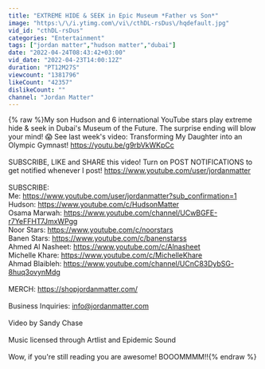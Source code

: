 ```yaml
---
title: "EXTREME HIDE & SEEK in Epic Museum *Father vs Son*"
image: "https:\/\/i.ytimg.com\/vi\/cthDL-rsDus\/hqdefault.jpg"
vid_id: "cthDL-rsDus"
categories: "Entertainment"
tags: ["jordan matter","hudson matter","dubai"]
date: "2022-04-24T08:43:42+03:00"
vid_date: "2022-04-23T14:00:12Z"
duration: "PT12M27S"
viewcount: "1381796"
likeCount: "42357"
dislikeCount: ""
channel: "Jordan Matter"
---
```

{% raw %}My son Hudson and 6 international YouTube stars play extreme hide &amp; seek in Dubai's Museum of the Future. The surprise ending will blow your mind! 😱 See last week's video: Transforming My Daughter into an Olympic Gymnast! <a rel="nofollow" target="blank" href="https://youtu.be/g9rbVkWKpCc">https://youtu.be/g9rbVkWKpCc</a><br /><br />SUBSCRIBE, LIKE and SHARE this video! Turn on POST NOTIFICATIONS to get notified whenever I post! <a rel="nofollow" target="blank" href="https://www.youtube.com/user/jordanmatter">https://www.youtube.com/user/jordanmatter</a><br /><br />SUBSCRIBE:<br />Me: <a rel="nofollow" target="blank" href="https://www.youtube.com/user/jordanmatter?sub_confirmation=1">https://www.youtube.com/user/jordanmatter?sub_confirmation=1</a><br />Hudson: <a rel="nofollow" target="blank" href="https://www.youtube.com/c/HudsonMatter">https://www.youtube.com/c/HudsonMatter</a><br />Osama Marwah: <a rel="nofollow" target="blank" href="https://www.youtube.com/channel/UCwBGFE-r7YeFFHT7JmxWPgg">https://www.youtube.com/channel/UCwBGFE-r7YeFFHT7JmxWPgg</a><br />Noor Stars: <a rel="nofollow" target="blank" href="https://www.youtube.com/c/noorstars">https://www.youtube.com/c/noorstars</a><br />Banen Stars: <a rel="nofollow" target="blank" href="https://www.youtube.com/c/banenstarss">https://www.youtube.com/c/banenstarss</a><br />Ahmed Al Nasheet: <a rel="nofollow" target="blank" href="https://www.youtube.com/c/Alnasheet">https://www.youtube.com/c/Alnasheet</a><br />Michelle Khare: <a rel="nofollow" target="blank" href="https://www.youtube.com/c/MichelleKhare">https://www.youtube.com/c/MichelleKhare</a><br />Ahmad Blaibleh: <a rel="nofollow" target="blank" href="https://www.youtube.com/channel/UCnC83DybSG-8huq3ovynMdg">https://www.youtube.com/channel/UCnC83DybSG-8huq3ovynMdg</a><br /><br />MERCH: <a rel="nofollow" target="blank" href="https://shopjordanmatter.com/">https://shopjordanmatter.com/</a><br /><br />Business Inquiries: info@jordanmatter.com<br /><br />Video by Sandy Chase<br /><br />Music licensed through Artlist and Epidemic Sound<br /><br />Wow, if you're still reading you are awesome! BOOOMMMM!!{% endraw %}
